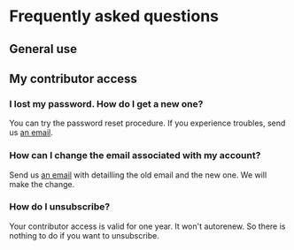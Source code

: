 # Frequently asked questions

## General use

## My contributor access

### I lost my password. How do I get a new one?
You can try the password reset procedure.
If you experience troubles, send us [an email](contact.md).

### How can I change the email associated with my account?
Send us [an email](contact.md) with detailling the old email and the new one. We will make the change.

### How do I unsubscribe?
Your contributor access is valid for one year. It won't autorenew. So there is nothing to do if you want to unsubscribe.